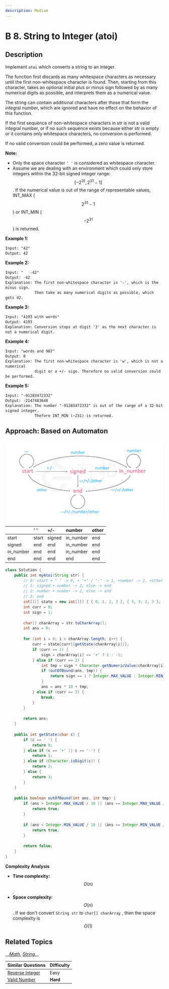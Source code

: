 ```yaml
---
description: Medium
---
```


# B 8. String to Integer \(atoi\)

## Description

Implement `atoi` which converts a string to an integer.

The function first discards as many whitespace characters as necessary until the first non-whitespace character is found. Then, starting from this character, takes an optional initial plus or minus sign followed by as many numerical digits as possible, and interprets them as a numerical value.

The string can contain additional characters after those that form the integral number, which are ignored and have no effect on the behavior of this function.

If the first sequence of non-whitespace characters in str is not a valid integral number, or if no such sequence exists because either str is empty or it contains only whitespace characters, no conversion is performed.

If no valid conversion could be performed, a zero value is returned.

**Note:**

* Only the space character `' '` is considered as whitespace character.
* Assume we are dealing with an environment which could only store integers within the 32-bit signed integer range: $$[−2^{31},  2^{31} − 1]$$. If the numerical value is out of the range of representable values, INT\_MAX \($$2^{31} − 1$$\) or INT\_MIN \($$−2^{31}$$\) is returned.

**Example 1:**

```text
Input: "42"
Output: 42
```

**Example 2:**

```text
Input: "   -42"
Output: -42
Explanation: The first non-whitespace character is '-', which is the minus sign.
             Then take as many numerical digits as possible, which gets 42.
```

**Example 3:**

```text
Input: "4193 with words"
Output: 4193
Explanation: Conversion stops at digit '3' as the next character is not a numerical digit.
```

**Example 4:**

```text
Input: "words and 987"
Output: 0
Explanation: The first non-whitespace character is 'w', which is not a numerical 
             digit or a +/- sign. Therefore no valid conversion could be performed.
```

**Example 5:**

```text
Input: "-91283472332"
Output: -2147483648
Explanation: The number "-91283472332" is out of the range of a 32-bit signed integer.
             Thefore INT_MIN (−231) is returned.
```

## Approach: Based on Automaton

![](../../../.gitbook/assets/image%20%2824%29.png)

|  | ' ' | +/- | number | other |
| :--- | :--- | :--- | :--- | :--- |
| start | start | signed | in\_number | end |
| signed | end | end | in\_number | end |
| in\_number | end | end | in\_number | end |
| end | end | end | end | end |

```java
class Solution {
    public int myAtoi(String str) {
        // 0: start + " " -> 0, + "+" / "-" -> 1, +number -> 2, +other -> end
        // 1: signed + number -> 2, else -> end
        // 2: number + number -> 2, else -> end
        // 3: end
        int[][] state = new int[][] { { 0, 1, 2, 3 }, { 3, 3, 2, 3 }, { 3, 3, 2, 3 }, { 3, 3, 3, 3 } };
        int curr = 0;
        int sign = 1;

        char[] charArray = str.toCharArray();
        int ans = 0;

        for (int i = 0; i < charArray.length; i++) {
            curr = state[curr][getState(charArray[i])];
            if (curr == 1) {
                sign = charArray[i] == '+' ? 1 : -1;
            } else if (curr == 2) {
                int tmp = sign * Character.getNumericValue(charArray[i]);
                if (outOfBound(ans, tmp)) {
                    return sign == 1 ? Integer.MAX_VALUE : Integer.MIN_VALUE;
                }
                ans = ans * 10 + tmp;
            } else if (curr == 3) {
                break;
            }
        }

        return ans;
    }

    public int getState(char c) {
        if (c == ' ') {
            return 0;
        } else if (c == '+' || c == '-') {
            return 1;
        } else if (Character.isDigit(c)) {
            return 2;
        } else {
            return 3;
        }
    }

    public boolean outOfBound(int ans, int tmp) {
        if (ans > Integer.MAX_VALUE / 10 || (ans == Integer.MAX_VALUE / 10 && tmp > 7)) {
            return true;
        }

        if (ans < Integer.MIN_VALUE / 10 || (ans == Integer.MIN_VALUE / 10 && tmp < -8)) {
            return true;
        }

        return false;
    }
}
```

**Complexity Analysis**

* **Time complexity:** $$O(n)$$.
* **Space complexity:** $$O(n)$$. If we don't convert `String str` to `char[] charArray` , then the space complexity is $$O(1)$$

## Related Topics

\_\_[_Math_](https://leetcode.com/tag/math/), [_String_](https://leetcode.com/tag/string/)\_\_

| Similar Questions | Difficulty |
| :--- | :--- |
| [Reverse Integer](c-7.-reverse-integer.md) | Easy |
| [Valid Number](a-65.-valid-number.md) | **Hard** |

